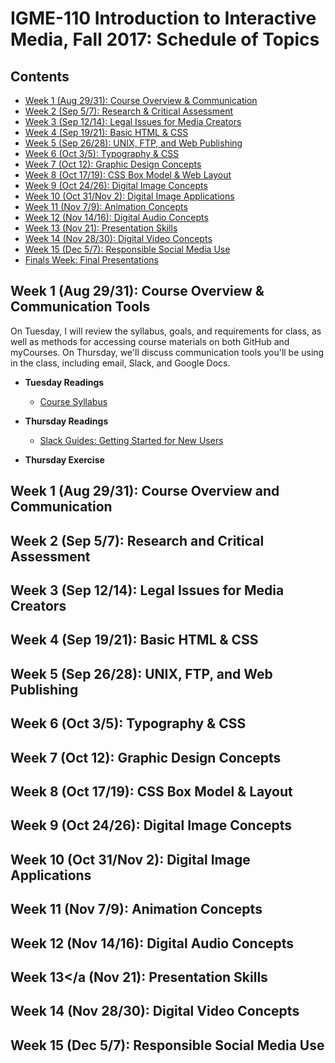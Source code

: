 # IGME-110 Introduction to Interactive Media, Fall 2017: Schedule of Topics

## Contents
- [Week 1 (Aug 29/31): Course Overview & Communication](#week1)
- [Week 2 (Sep 5/7): Research & Critical Assessment](#week2)
- [Week 3 (Sep 12/14): Legal Issues for Media Creators](#week3)
- [Week 4 (Sep 19/21): Basic HTML & CSS](#week4)
- [Week 5 (Sep 26/28): UNIX, FTP, and Web Publishing](#week5)
- [Week 6 (Oct 3/5): Typography & CSS](#week6)
- [Week 7 (Oct 12): Graphic Design Concepts](#week7)
- [Week 8 (Oct 17/19): CSS Box Model & Web Layout](#week8)
- [Week 9 (Oct 24/26): Digital Image Concepts](#week9)
- [Week 10 (Oct 31/Nov 2): Digital Image Applications](#week10)
- [Week 11 (Nov 7/9): Animation Concepts](#week11)
- [Week 12 (Nov 14/16): Digital Audio Concepts](#week12)
- [Week 13 (Nov 21): Presentation Skills](#week13)
- [Week 14 (Nov 28/30): Digital Video Concepts](#week14)
- [Week 15 (Dec 5/7): Responsible Social Media Use](#week15)
- [Finals Week: Final Presentations](projects/Presentation.md)

## <a name="week1">Week 1</a> (Aug 29/31): Course Overview & Communication Tools
On Tuesday, I will review the syllabus, goals, and requirements for class, as well as methods for accessing course materials on both GitHub and myCourses. On Thursday, we'll discuss communication tools you'll be using in the class, including email, Slack, and Google Docs. 

- **Tuesday Readings**
  - [Course Syllabus](README.md)

- **Thursday Readings**
   - [Slack Guides: Getting Started for New Users](https://get.slack.help/hc/en-us/articles/218080037-Getting-started-for-new-users)

 
- **Thursday Exercise**

## <a name="week1">Week 1</a> (Aug 29/31): Course Overview and Communication

## <a name="week2">Week 2</a> (Sep 5/7): Research and Critical Assessment

## <a name="week3">Week 3</a> (Sep 12/14): Legal Issues for Media Creators

## <a name="week4">Week 4</a> (Sep 19/21): Basic HTML & CSS</a>

## <a name="week5">Week 5</a> (Sep 26/28): UNIX, FTP, and Web Publishing

## <a name="week6">Week 6</a> (Oct 3/5): Typography & CSS

## <a name="week7">Week 7</a> (Oct 12): Graphic Design Concepts

## <a name="week8">Week 8</a> (Oct 17/19): CSS Box Model & Layout

## <a name="week9">Week 9</a> (Oct 24/26): Digital Image Concepts

## <a name="week10">Week 10 (Oct 31/Nov 2): Digital Image Applications

## <a name="week11">Week 11</a> (Nov 7/9): Animation Concepts

## <a name="week12">Week 12</a> (Nov 14/16): Digital Audio Concepts

## <a name="week13">Week 13</a  (Nov 21): Presentation Skills

## <a name="week14">Week 14</a> (Nov 28/30): Digital Video Concepts

## <a name="week15">Week 15</a> (Dec 5/7): Responsible Social Media Use